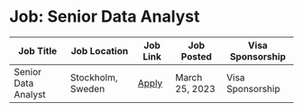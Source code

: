 # Job: Senior Data Analyst

| Job Title | Job Location | Job Link | Job Posted | Visa Sponsorship |
| --- | --- | --- | --- | --- |
| Senior Data Analyst | Stockholm, Sweden | [Apply](https://www.truecaller.com/careers/jobs/4844316) | March 25, 2023 | Visa Sponsorship |
